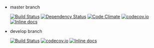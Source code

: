* master branch

  [![Build Status](https://travis-ci.org/ermaker/honeypot.svg?branch=master)](https://travis-ci.org/ermaker/honeypot)
  [![Dependency Status](https://gemnasium.com/ermaker/honeypot.svg)](https://gemnasium.com/ermaker/honeypot)
  [![Code Climate](https://codeclimate.com/github/ermaker/honeypot/badges/gpa.svg)](https://codeclimate.com/github/ermaker/honeypot)
  [![codecov.io](http://codecov.io/github/ermaker/honeypot/coverage.svg?branch=master)](http://codecov.io/github/ermaker/honeypot?branch=master)
  [![Inline docs](http://inch-ci.org/github/ermaker/honeypot.svg?branch=master)](http://inch-ci.org/github/ermaker/honeypot)

* develop branch

  [![Build Status](https://travis-ci.org/ermaker/honeypot.svg?branch=develop)](https://travis-ci.org/ermaker/honeypot)
  [![codecov.io](http://codecov.io/github/ermaker/honeypot/coverage.svg?branch=develop)](http://codecov.io/github/ermaker/honeypot?branch=develop)
  [![Inline docs](http://inch-ci.org/github/ermaker/honeypot.svg?branch=develop)](http://inch-ci.org/github/ermaker/honeypot/branch/develop)

